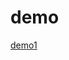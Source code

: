 # demo
[demo1](http://htmlpreview.github.io/?https://github.com/inrained/js-demo/blob/master/imgdemo1/index.html)